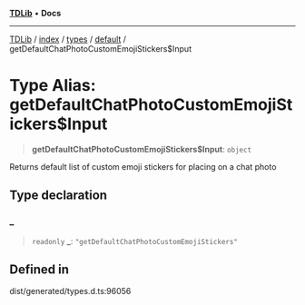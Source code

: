 [**TDLib**](../../../../../../README.md) • **Docs**

***

[TDLib](../../../../../../modules.md) / [index](../../../../../README.md) / [types](../../../README.md) / [default](../README.md) / getDefaultChatPhotoCustomEmojiStickers$Input

# Type Alias: getDefaultChatPhotoCustomEmojiStickers$Input

> **getDefaultChatPhotoCustomEmojiStickers$Input**: `object`

Returns default list of custom emoji stickers for placing on a chat photo

## Type declaration

### \_

> `readonly` **\_**: `"getDefaultChatPhotoCustomEmojiStickers"`

## Defined in

dist/generated/types.d.ts:96056
